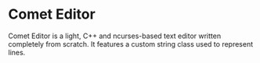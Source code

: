 # Comet Editor
Comet Editor is a light, C++ and ncurses-based text editor written completely from scratch. It features a custom string class used to represent lines. 
